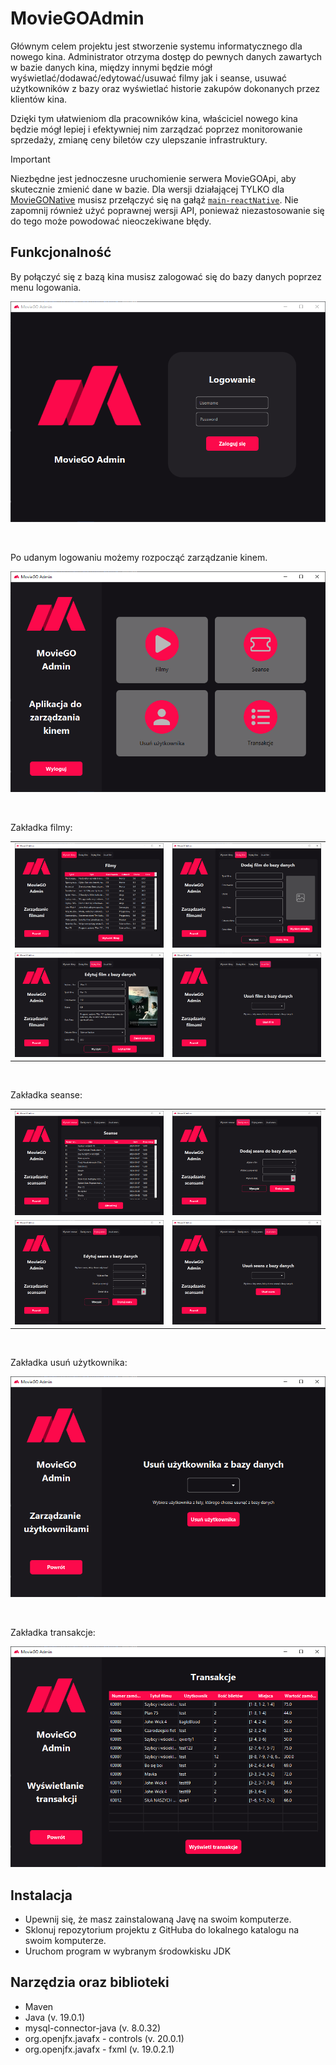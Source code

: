 # MovieGOAdmin
Głównym celem projektu jest stworzenie systemu informatycznego dla nowego kina. Administrator otrzyma dostęp do pewnych danych zawartych w bazie danych kina, między innymi będzie mógł wyświetlać/dodawać/edytować/usuwać filmy jak i seanse, usuwać użytkowników z bazy oraz wyświetlać historie zakupów dokonanych przez klientów kina.

Dzięki tym ułatwieniom dla pracowników kina, właściciel nowego kina będzie mógł lepiej i efektywniej nim zarządzać poprzez monitorowanie sprzedaży, zmianę ceny biletów czy ulepszanie infrastruktury.

>[!Important]
> Niezbędne jest jednoczesne uruchomienie serwera MovieGOApi, aby skutecznie zmienić dane w bazie.
> Dla wersji działającej TYLKO dla [MovieGONative](https://github.com/EagleBlood/MovieGONative) musisz przełączyć się na gałąź [```main-reactNative```](https://github.com/EagleBlood/MovieGOAdmin/tree/main-reactNative). Nie zapomnij również użyć poprawnej wersji API, ponieważ niezastosowanie się do tego może powodować nieoczekiwane błędy.

## Funkcjonalność

By połączyć się z bazą kina musisz zalogować się do bazy danych poprzez menu logowania.<br>
<p align="center">
  <img src="https://github.com/EagleBlood/MovieGOAdmin/blob/main-android/imgs/1.PNG" alt="Ekran logowania" />
</p>
<br>


Po udanym logowaniu możemy rozpocząć zarządzanie kinem.<br>
<p align="center">
  <img src="https://github.com/EagleBlood/MovieGOAdmin/blob/main-android/imgs/2.PNG" alt="Menu główne" />
</p>
<br>


Zakładka filmy:<br>
<table>
  <tr>
    <td align="center"><img src="https://github.com/EagleBlood/MovieGOAdmin/blob/main-android/imgs/3.PNG" alt="Zakładka do wyświetlania filmów"/></td>
    <td align="center"><img src="https://github.com/EagleBlood/MovieGOAdmin/blob/main-android/imgs/4.PNG" alt="Zakładka do dodawania nowego filmu"/></td>
  </tr>
  <tr>
    <td align="center"><img src="https://github.com/EagleBlood/MovieGOAdmin/blob/main-android/imgs/5.PNG" alt="Ekran edycji istniejącego filmu" /></td>
    <td align="center"><img src="https://github.com/EagleBlood/MovieGOAdmin/blob/main-android/imgs/6.PNG" alt="Zakładka do usuwania filmów" /></td>
  </tr>
</table>
<br>


Zakładka seanse:<br>
<table>
  <tr>
    <td align="center"><img src="https://github.com/EagleBlood/MovieGOAdmin/blob/main-android/imgs/7.PNG" alt="Zakładka do wyświetlania seansów" /></td>
    <td align="center"><img src="https://github.com/EagleBlood/MovieGOAdmin/blob/main-android/imgs/8.PNG" alt="Zakładka do dodawania seansów" /></td>
  </tr>
  <tr>
    <td align="center"><img src="https://github.com/EagleBlood/MovieGOAdmin/blob/main-android/imgs/9.PNG" alt="Ekran edycji seansów" /></td>
    <td align="center"><img src="https://github.com/EagleBlood/MovieGOAdmin/blob/main-android/imgs/10.PNG" alt="Zakładka do usuwania seansów" /></td>
  </tr>
</table>
<br>


Zakładka usuń użytkownika:<br>
<p align="center">
  <img src="https://github.com/EagleBlood/MovieGOAdmin/blob/main-android/imgs/11.PNG" alt="Ekran do usuwania użytkowników" />
</p>
<br>


Zakładka transakcje:<br>
<p align="center">
  <img src="https://github.com/EagleBlood/MovieGOAdmin/blob/main-android/imgs/12.PNG" alt="Ekran do wyświetlania transkacji użytkowników" />
</p>

## Instalacja
- Upewnij się, że masz zainstalowaną Javę na swoim komputerze.
- Sklonuj repozytorium projektu z GitHuba do lokalnego katalogu na swoim komputerze.
- Uruchom program w wybranym środowkisku JDK

## Narzędzia oraz biblioteki
* Maven
* Java (v. 19.0.1)
* mysql-connector-java (v. 8.0.32)
* org.openjfx.javafx - controls (v. 20.0.1)
* org.openjfx.javafx - fxml (v. 19.0.2.1)
